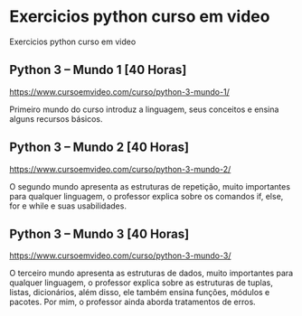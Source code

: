 # Exercicios python curso em video
Exercicios python curso em video

## Python 3 – Mundo 1 [40 Horas]
https://www.cursoemvideo.com/curso/python-3-mundo-1/

Primeiro mundo do curso introduz a linguagem, seus conceitos e ensina alguns recursos básicos.

## Python 3 – Mundo 2 [40 Horas]
https://www.cursoemvideo.com/curso/python-3-mundo-2/

O segundo mundo apresenta as estruturas de repetição, muito importantes para qualquer linguagem, o professor explica sobre os comandos if, else, for e while e suas usabilidades.

## Python 3 – Mundo 3 [40 Horas]
https://www.cursoemvideo.com/curso/python-3-mundo-3/

O terceiro mundo apresenta as estruturas de dados, muito importantes para qualquer linguagem, o professor explica sobre as estruturas de tuplas, listas, dicionários, além disso, ele também ensina funções, módulos e pacotes. Por mim, o professor ainda aborda tratamentos de erros.
